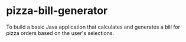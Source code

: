 # pizza-bill-generator
To build a basic Java application that calculates and generates a bill for pizza orders based on the user's selections.
